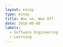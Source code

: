 ```yaml
---
layout: essay
type: essay
title: Wax on, Wax Off
date: 2016-09-08
labels:
  - Software Engineering
  - Learning
---
```

